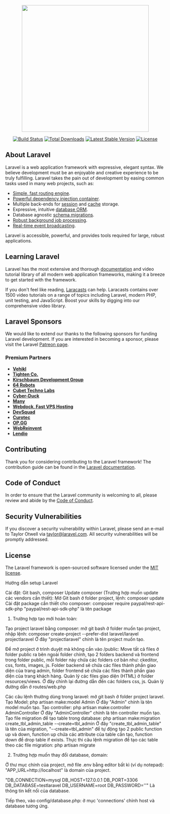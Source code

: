 <p align="center"><a href="https://laravel.com" target="_blank"><img src="https://raw.githubusercontent.com/laravel/art/master/logo-lockup/5%20SVG/2%20CMYK/1%20Full%20Color/laravel-logolockup-cmyk-red.svg" width="400"></a></p>

<p align="center">
<a href="https://travis-ci.org/laravel/framework"><img src="https://travis-ci.org/laravel/framework.svg" alt="Build Status"></a>
<a href="https://packagist.org/packages/laravel/framework"><img src="https://img.shields.io/packagist/dt/laravel/framework" alt="Total Downloads"></a>
<a href="https://packagist.org/packages/laravel/framework"><img src="https://img.shields.io/packagist/v/laravel/framework" alt="Latest Stable Version"></a>
<a href="https://packagist.org/packages/laravel/framework"><img src="https://img.shields.io/packagist/l/laravel/framework" alt="License"></a>
</p>

## About Laravel

Laravel is a web application framework with expressive, elegant syntax. We believe development must be an enjoyable and creative experience to be truly fulfilling. Laravel takes the pain out of development by easing common tasks used in many web projects, such as:

- [Simple, fast routing engine](https://laravel.com/docs/routing).
- [Powerful dependency injection container](https://laravel.com/docs/container).
- Multiple back-ends for [session](https://laravel.com/docs/session) and [cache](https://laravel.com/docs/cache) storage.
- Expressive, intuitive [database ORM](https://laravel.com/docs/eloquent).
- Database agnostic [schema migrations](https://laravel.com/docs/migrations).
- [Robust background job processing](https://laravel.com/docs/queues).
- [Real-time event broadcasting](https://laravel.com/docs/broadcasting).

Laravel is accessible, powerful, and provides tools required for large, robust applications.

## Learning Laravel

Laravel has the most extensive and thorough [documentation](https://laravel.com/docs) and video tutorial library of all modern web application frameworks, making it a breeze to get started with the framework.

If you don't feel like reading, [Laracasts](https://laracasts.com) can help. Laracasts contains over 1500 video tutorials on a range of topics including Laravel, modern PHP, unit testing, and JavaScript. Boost your skills by digging into our comprehensive video library.

## Laravel Sponsors

We would like to extend our thanks to the following sponsors for funding Laravel development. If you are interested in becoming a sponsor, please visit the Laravel [Patreon page](https://patreon.com/taylorotwell).

### Premium Partners

- **[Vehikl](https://vehikl.com/)**
- **[Tighten Co.](https://tighten.co)**
- **[Kirschbaum Development Group](https://kirschbaumdevelopment.com)**
- **[64 Robots](https://64robots.com)**
- **[Cubet Techno Labs](https://cubettech.com)**
- **[Cyber-Duck](https://cyber-duck.co.uk)**
- **[Many](https://www.many.co.uk)**
- **[Webdock, Fast VPS Hosting](https://www.webdock.io/en)**
- **[DevSquad](https://devsquad.com)**
- **[Curotec](https://www.curotec.com/services/technologies/laravel/)**
- **[OP.GG](https://op.gg)**
- **[WebReinvent](https://webreinvent.com/?utm_source=laravel&utm_medium=github&utm_campaign=patreon-sponsors)**
- **[Lendio](https://lendio.com)**

## Contributing

Thank you for considering contributing to the Laravel framework! The contribution guide can be found in the [Laravel documentation](https://laravel.com/docs/contributions).

## Code of Conduct

In order to ensure that the Laravel community is welcoming to all, please review and abide by the [Code of Conduct](https://laravel.com/docs/contributions#code-of-conduct).

## Security Vulnerabilities

If you discover a security vulnerability within Laravel, please send an e-mail to Taylor Otwell via [taylor@laravel.com](mailto:taylor@laravel.com). All security vulnerabilities will be promptly addressed.

## License

The Laravel framework is open-sourced software licensed under the [MIT license](https://opensource.org/licenses/MIT).


Hướng dẫn setup Laravel

Cài đặt: Git bash, composer
Update composer (Trường hợp muốn update các vendors cần thiết): Mở Git bash ở folder project, lệnh: composer update
Cài đặt package cần thiết cho composer: composer require paypal/rest-api-sdk-php
"paypal/rest-api-sdk-php" là tên package

1. Trường hợp tạo mới hoàn toàn:

Tạo project laravel bằng composer: mở git bash ở folder muốn tạo project, nhập lệnh:
composer create-project --prefer-dist laravel/laravel projectlaravel
Ở đây "projectlaravel" chính là tên project muốn tạo.

Để mở project ở trình duyệt mà không cần vào /public:
Move tất cả files ở folder public ra bên ngoài folder chính, tạo 2 folders backend và frontend trong folder public, mỗi folder này chứa các folders cơ bản như: ckeditor, css, fonts, images, js.
Folder backend sẽ chứa các files thành phần giao diện của trang admin, folder frontend sẽ chứa các files thành phần giao diện của trang khách hàng.
Quản lý các files giao diện (HTML) ở folder resources/views. Ở đây chỉnh lại đường dẫn đến các folders css, js.
Quản lý đường dẫn ở routes/web.php

Các câu lệnh thường dùng trong laravel: mở git bash ở folder project laravel.
Tạo Model: php artisan make:model Admin
Ở đây "Admin" chính là tên model muốn tạo.
Tạo controller: php artisan make:controller AdminController
Ở đây "AdminController" chính là tên controller muốn tạo.
Tạo file migration để tạo table trong database: php artisan make:migration create_tbl_admin_table --create=tbl_admin
Ở đây "create_tbl_admin_table" là tên của migration, "--create=tbl_admin" để tự động tạo 2 public function up và down, function up chứa các attribute của table cần tạo, function down để drop table if exists.
Thực thi câu lệnh migration để tạo các table theo các file migration: php artisan migrate

2. Trường hợp muốn thay đổi database, domain:

Ở thư mục chính của project, mở file .env bằng editor bất kì (ví dụ notepad):
"APP_URL=http://localhost" là domain của project.

"DB_CONNECTION=mysql
DB_HOST=127.0.0.1
DB_PORT=3306
DB_DATABASE=testlaravel
DB_USERNAME=root
DB_PASSWORD=''"
Là thông tin kết nối của database.

Tiếp theo, vào config/database.php: ở mục 'connections' chỉnh host và database tương ứng.


